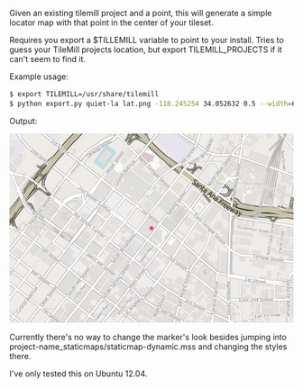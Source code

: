 Given an existing tilemill project and a point, this will generate a simple locator map with that point in the center of your tileset.

Requires you export a $TILLEMILL variable to point to your install. Tries to guess your TileMill projects location, but export TILEMILL_PROJECTS if it can't seem to find it.

Example usage:

```bash
$ export TILEMILL=/usr/share/tilemill
$ python export.py quiet-la lat.png -118.245254 34.052632 0.5 --width=600 
```
Output:

![LA Times](https://github.com/datadesk/tilemill-staticmaps/blob/master/samples/lat.png?raw=true)

Currently there's no way to change the marker's look besides jumping into project-name_staticmaps/staticmap-dynamic.mss and changing the styles there.

I've only tested this on Ubuntu 12.04.
